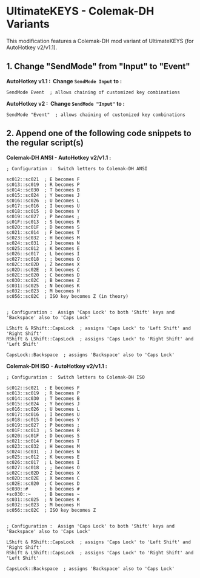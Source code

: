 # UltimateKEYS - Colemak-DH Variants

This modification features a Colemak-DH mod variant of UltimateKEYS (for AutoHotkey v2/v1.1).

## 1. Change "SendMode" from "Input" to "Event"

**AutoHotkey v1.1&nbsp;: &nbsp;Change `SendMode Input` to&nbsp;:**

    SendMode Event  ; allows chaining of customized key combinations

**AutoHotkey v2&nbsp;: &nbsp;Change `SendMode "Input"` to&nbsp;:**

    SendMode "Event"  ; allows chaining of customized key combinations

## 2. Append one of the following code snippets to the regular script(s)

**Colemak-DH ANSI - AutoHotkey v2/v1.1&nbsp;:**

    ; Configuration :  Switch letters to Colemak-DH ANSI

    sc012::sc021  ; E becomes F
    sc013::sc019  ; R becomes P
    sc014::sc030  ; T becomes B
    sc015::sc024  ; Y becomes J
    sc016::sc026  ; U becomes L
    sc017::sc016  ; I becomes U
    sc018::sc015  ; O becomes Y
    sc019::sc027  ; P becomes ;
    sc01F::sc013  ; S becomes R
    sc020::sc01F  ; D becomes S
    sc021::sc014  ; F becomes T
    sc023::sc032  ; H becomes M
    sc024::sc031  ; J becomes N
    sc025::sc012  ; K becomes E
    sc026::sc017  ; L becomes I
    sc027::sc018  ; ; becomes O
    sc02C::sc02D  ; Z becomes X
    sc02D::sc02E  ; X becomes C
    sc02E::sc020  ; C becomes D
    sc030::sc02C  ; B becomes Z
    sc031::sc025  ; N becomes K
    sc032::sc023  ; M becomes H
    sc056::sc02C  ; ISO key becomes Z (in theory)


    ; Configuration :  Assign 'Caps Lock' to both 'Shift' keys and 'Backspace' also to 'Caps Lock'

    LShift & RShift::CapsLock  ; assigns 'Caps Lock' to 'Left Shift' and 'Right Shift'
    RShift & LShift::CapsLock  ; assigns 'Caps Lock' to 'Right Shift' and 'Left Shift'

    CapsLock::Backspace  ; assigns 'Backspace' also to 'Caps Lock'

**Colemak-DH ISO - AutoHotkey v2/v1.1&nbsp;:**

    ; Configuration :  Switch letters to Colemak-DH ISO

    sc012::sc021  ; E becomes F
    sc013::sc019  ; R becomes P
    sc014::sc030  ; T becomes B
    sc015::sc024  ; Y becomes J
    sc016::sc026  ; U becomes L
    sc017::sc016  ; I becomes U
    sc018::sc015  ; O becomes Y
    sc019::sc027  ; P becomes ;
    sc01F::sc013  ; S becomes R
    sc020::sc01F  ; D becomes S
    sc021::sc014  ; F becomes T
    sc023::sc032  ; H becomes M
    sc024::sc031  ; J becomes N
    sc025::sc012  ; K becomes E
    sc026::sc017  ; L becomes I
    sc027::sc018  ; ; becomes O
    sc02C::sc02D  ; Z becomes X
    sc02D::sc02E  ; X becomes C
    sc02E::sc020  ; C becomes D
    sc030::#      ; b becomes #
    +sc030::~     ; B becomes ~
    sc031::sc025  ; N becomes K
    sc032::sc023  ; M becomes H
    sc056::sc02C  ; ISO key becomes Z


    ; Configuration :  Assign 'Caps Lock' to both 'Shift' keys and 'Backspace' also to 'Caps Lock'

    LShift & RShift::CapsLock  ; assigns 'Caps Lock' to 'Left Shift' and 'Right Shift'
    RShift & LShift::CapsLock  ; assigns 'Caps Lock' to 'Right Shift' and 'Left Shift'

    CapsLock::Backspace  ; assigns 'Backspace' also to 'Caps Lock'
